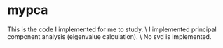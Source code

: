 # mypca

This is the code I implemented for me to study. \\
I implemented principal component analysis (eigenvalue calculation). \\
No svd is implemented.

